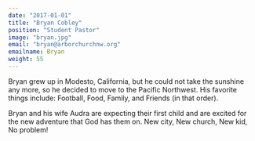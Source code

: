 ```yaml
---
date: "2017-01-01"
title: "Bryan Cobley"
position: "Student Pastor"
image: "bryan.jpg"
email: "bryan@arborchurchnw.org"
emailname: Bryan
weight: 55
---
```


Bryan grew up in Modesto, California, but he could not take the sunshine any more, so he decided to move to the Pacific Northwest. His favorite things include: Football, Food, Family, and Friends (in that order). 

Bryan and his wife Audra are expecting their first child and are excited for the new adventure that God has them on. New city, New church, New kid, No problem!

